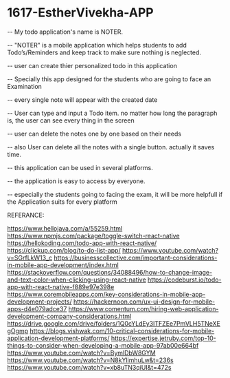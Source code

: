 # 1617-EstherVivekha-APP

-- My todo application's name is NOTER.

-- "NOTER" is a mobile application which helps students to add Todo’s/Reminders and keep track to make sure nothing is neglected.

-- user can create thier personalized todo in this application

-- Specially this app designed for the students who are going to face an Examination 

-- every single note will appear with the created date

-- User can type and input a Todo item. no matter how long the paragraph is, the user can see every thing in the screen

-- user can delete the notes one by one based on their needs

-- also User can delete all the notes with a single button. actually it saves time.

-- this application can be used in several platforms.

-- the application is easy to access by everyone.

-- especially the students going to facing the exam, it will be more helpfull if the Application suits for every
platform


REFERANCE:

https://www.hellojava.com/a/55259.html
https://www.npmjs.com/package/toggle-switch-react-native
https://hellokoding.com/todo-app-with-react-native/
https://clickup.com/blog/to-do-list-app/
https://www.youtube.com/watch?v=SGrfLkW13_c
https://businesscollective.com/important-considerations-in-mobile-app-development/index.html
https://stackoverflow.com/questions/34088496/how-to-change-image-and-text-color-when-clicking-using-react-native
https://codeburst.io/todo-app-with-react-native-f889e97e398e
https://www.coremobileapps.com/key-considerations-in-mobile-app-development-projects/
https://hackernoon.com/ux-ui-design-for-mobile-apps-d4e079adce37
https://www.comentum.com/hiring-web-application-development-company-considerations.html
https://drive.google.com/drive/folders/1Q0cYLdEy3ITFZEe7PmVLH5TNeXEgOgmp
https://blogs.vishwak.com/10-critical-considerations-for-mobile-application-development-platforms/
https://expertise.jetruby.com/top-10-things-to-consider-when-developing-a-mobile-app-97ab00e664bf
https://www.youtube.com/watch?v=BymlDbW8GYM
https://www.youtube.com/watch?v=N8kYlimhuLw&t=236s
https://www.youtube.com/watch?v=xb8uTN3qiUI&t=472s